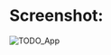 # Screenshot:



![TODO_App](https://user-images.githubusercontent.com/84459939/189492563-a9be39f7-04c9-46cd-bed2-e2d97e00f375.png)
